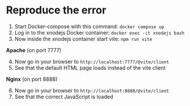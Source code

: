 # Reproduce the error

1. Start Docker-compose with this command: `docker compose up`
2. Log in to the xnodejs Docker container: `docker exec -it xnodejs bash`
3. Now inside the xnodejs container start vite: `npm run vite`

**Apache** (on port 7777)  

4. Now go in your browser to `http://localhost:7777/@vite/client`
5. See that the default HTML page loads instead of the vite client

**Nginx** (on port 8888)  

6. Now go in your browser to `http://localhost:8888/@vite/client`
7. See that the correct JavaScript is loaded
